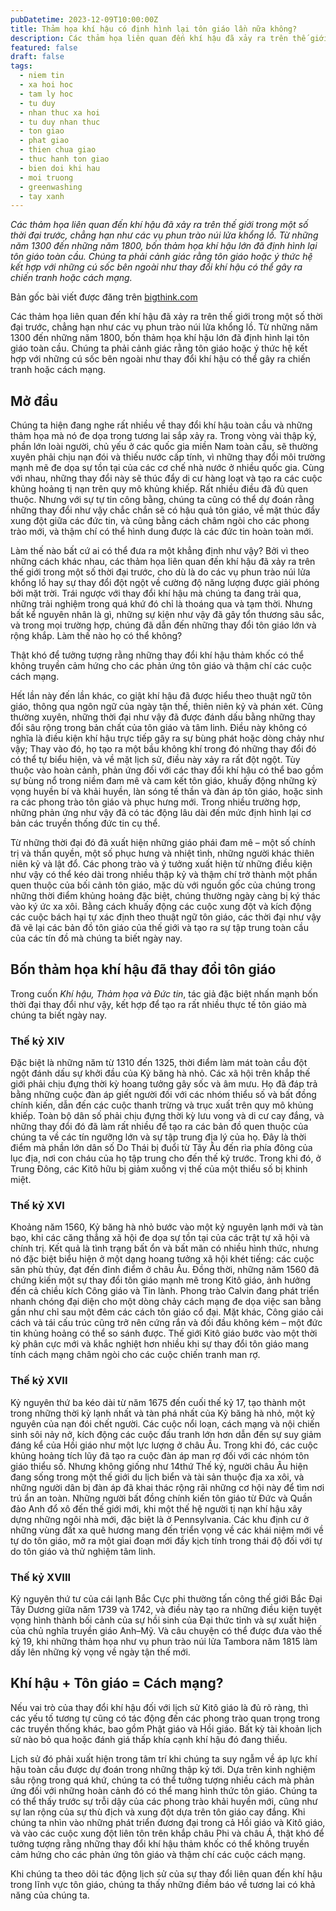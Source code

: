 ```yaml
---
pubDatetime: 2023-12-09T10:00:00Z
title: Thảm họa khí hậu có định hình lại tôn giáo lần nữa không?
description: Các thảm họa liên quan đến khí hậu đã xảy ra trên thế giới trong một số thời đại trước, chẳng hạn như các vụ phun trào núi lửa khổng lồ.
featured: false
draft: false
tags:
  - niem tin
  - xa hoi hoc
  - tam ly hoc
  - tu duy
  - nhan thuc xa hoi
  - tu duy nhan thuc
  - ton giao
  - phat giao
  - thien chua giao
  - thuc hanh ton giao
  - bien doi khi hau
  - moi truong
  - greenwashing
  - tay xanh
---
```


_Các thảm họa liên quan đến khí hậu đã xảy ra trên thế giới trong một số thời đại trước, chẳng hạn như các vụ phun trào núi lửa khổng lồ. Từ những năm 1300 đến những năm 1800, bốn thảm họa khí hậu lớn đã định hình lại tôn giáo toàn cầu. Chúng ta phải cảnh giác rằng tôn giáo hoặc ý thức hệ kết hợp với những cú sốc bên ngoài như thay đổi khí hậu có thể gây ra chiến tranh hoặc cách mạng._

Bản gốc bài viết được đăng trên [bigthink.com](https://bigthink.com/)

Các thảm họa liên quan đến khí hậu đã xảy ra trên thế giới trong một số thời đại trước, chẳng hạn như các vụ phun trào núi lửa khổng lồ. Từ những năm 1300 đến những năm 1800, bốn thảm họa khí hậu lớn đã định hình lại tôn giáo toàn cầu. Chúng ta phải cảnh giác rằng tôn giáo hoặc ý thức hệ kết hợp với những cú sốc bên ngoài như thay đổi khí hậu có thể gây ra chiến tranh hoặc cách mạng.

## Mở đầu

Chúng ta hiện đang nghe rất nhiều về thay đổi khí hậu toàn cầu và những thảm họa mà nó đe dọa trong tương lai sắp xảy ra. Trong vòng vài thập kỷ, phần lớn loài người, chủ yếu ở các quốc gia miền Nam toàn cầu, sẽ thường xuyên phải chịu nạn đói và thiếu nước cấp tính, vì những thay đổi môi trường mạnh mẽ đe dọa sự tồn tại của các cơ chế nhà nước ở nhiều quốc gia. Cùng với nhau, những thay đổi này sẽ thúc đẩy di cư hàng loạt và tạo ra các cuộc khủng hoảng tị nạn trên quy mô khủng khiếp. Rất nhiều điều đã đủ quen thuộc. Nhưng với sự tự tin công bằng, chúng ta cũng có thể dự đoán rằng những thay đổi như vậy chắc chắn sẽ có hậu quả tôn giáo, về mặt thúc đẩy xung đột giữa các đức tin, và cũng bằng cách châm ngòi cho các phong trào mới, và thậm chí có thể hình dung được là các đức tin hoàn toàn mới.

Làm thế nào bất cứ ai có thể đưa ra một khẳng định như vậy? Bởi vì theo những cách khác nhau, các thảm họa liên quan đến khí hậu đã xảy ra trên thế giới trong một số thời đại trước, cho dù là do các vụ phun trào núi lửa khổng lồ hay sự thay đổi đột ngột về cường độ năng lượng được giải phóng bởi mặt trời. Trái ngược với thay đổi khí hậu mà chúng ta đang trải qua, những trải nghiệm trong quá khứ đó chỉ là thoáng qua và tạm thời. Nhưng bất kể nguyên nhân là gì, những sự kiện như vậy đã gây tổn thương sâu sắc, và trong mọi trường hợp, chúng đã dẫn đến những thay đổi tôn giáo lớn và rộng khắp. Làm thế nào họ có thể không?

Thật khó để tưởng tượng rằng những thay đổi khí hậu thảm khốc có thể không truyền cảm hứng cho các phản ứng tôn giáo và thậm chí các cuộc cách mạng.

Hết lần này đến lần khác, co giật khí hậu đã được hiểu theo thuật ngữ tôn giáo, thông qua ngôn ngữ của ngày tận thế, thiên niên kỷ và phán xét. Cũng thường xuyên, những thời đại như vậy đã được đánh dấu bằng những thay đổi sâu rộng trong bản chất của tôn giáo và tâm linh. Điều này không có nghĩa là điều kiện khí hậu trực tiếp gây ra sự bùng phát hoặc dòng chảy như vậy; Thay vào đó, họ tạo ra một bầu không khí trong đó những thay đổi đó có thể tự biểu hiện, và về mặt lịch sử, điều này xảy ra rất đột ngột. Tùy thuộc vào hoàn cảnh, phản ứng đối với các thay đổi khí hậu có thể bao gồm sự bùng nổ trong niềm đam mê và cam kết tôn giáo, khuấy động những kỳ vọng huyền bí và khải huyền, làn sóng tế thần và đàn áp tôn giáo, hoặc sinh ra các phong trào tôn giáo và phục hưng mới. Trong nhiều trường hợp, những phản ứng như vậy đã có tác động lâu dài đến mức định hình lại cơ bản các truyền thống đức tin cụ thể.

Từ những thời đại đó đã xuất hiện những giáo phái đam mê – một số chính trị và thần quyền, một số phục hưng và nhiệt tình, những người khác thiên niên kỷ và lật đổ. Các phong trào và ý tưởng xuất hiện từ những điều kiện như vậy có thể kéo dài trong nhiều thập kỷ và thậm chí trở thành một phần quen thuộc của bối cảnh tôn giáo, mặc dù với nguồn gốc của chúng trong những thời điểm khủng hoảng đặc biệt, chúng thường ngày càng bị ký thác vào ký ức xa xôi. Bằng cách khuấy động các cuộc xung đột và kích động các cuộc bách hại tự xác định theo thuật ngữ tôn giáo, các thời đại như vậy đã vẽ lại các bản đồ tôn giáo của thế giới và tạo ra sự tập trung toàn cầu của các tín đồ mà chúng ta biết ngày nay.

## Bốn thảm họa khí hậu đã thay đổi tôn giáo

Trong cuốn _Khí hậu, Thảm họa và Đức tin_, tác giả đặc biệt nhấn mạnh bốn thời đại thay đổi như vậy, kết hợp để tạo ra rất nhiều thực tế tôn giáo mà chúng ta biết ngày nay.

### Thế kỷ XIV

Đặc biệt là những năm từ 1310 đến 1325, thời điểm làm mát toàn cầu đột ngột đánh dấu sự khởi đầu của Kỷ băng hà nhỏ. Các xã hội trên khắp thế giới phải chịu đựng thời kỳ hoang tưởng gây sốc và âm mưu. Họ đã đáp trả bằng những cuộc đàn áp giết người đối với các nhóm thiểu số và bất đồng chính kiến, dẫn đến các cuộc thanh trừng và trục xuất trên quy mô khủng khiếp. Toàn bộ dân số phải chịu đựng thời kỳ lưu vong và di cư cay đắng, và những thay đổi đó đã làm rất nhiều để tạo ra các bản đồ quen thuộc của chúng ta về các tín ngưỡng lớn và sự tập trung địa lý của họ. Đây là thời điểm mà phần lớn dân số Do Thái bị đuổi từ Tây Âu đến rìa phía đông của lục địa, nơi con cháu của họ tập trung cho đến thế kỷ trước. Trong khi đó, ở Trung Đông, các Kitô hữu bị giảm xuống vị thế của một thiểu số bị khinh miệt.

### Thế kỷ XVI

Khoảng năm 1560, Kỷ băng hà nhỏ bước vào một kỷ nguyên lạnh mới và tàn bạo, khi các căng thẳng xã hội đe dọa sự tồn tại của các trật tự xã hội và chính trị. Kết quả là tình trạng bất ổn và bất mãn có nhiều hình thức, nhưng nó đặc biệt biểu hiện ở một dạng hoang tưởng xã hội khét tiếng: các cuộc săn phù thủy, đạt đến đỉnh điểm ở châu Âu. Đồng thời, những năm 1560 đã chứng kiến một sự thay đổi tôn giáo mạnh mẽ trong Kitô giáo, ảnh hưởng đến cả chiều kích Công giáo và Tin lành. Phong trào Calvin đang phát triển nhanh chóng đại diện cho một dòng chảy cách mạng đe dọa việc san bằng gần như chỉ sau một đêm các cách tôn giáo cổ đại. Mặt khác, Công giáo cải cách và tái cấu trúc cũng trở nên cứng rắn và đối đầu không kém – một đức tin khủng hoảng có thể so sánh được. Thế giới Kitô giáo bước vào một thời kỳ phân cực mới và khắc nghiệt hơn nhiều khi sự thay đổi tôn giáo mang tính cách mạng châm ngòi cho các cuộc chiến tranh man rợ.

### Thế kỷ XVII

Kỷ nguyên thứ ba kéo dài từ năm 1675 đến cuối thế kỷ 17, tạo thành một trong những thời kỳ lạnh nhất và tàn phá nhất của Kỷ băng hà nhỏ, một kỷ nguyên của nạn đói chết người. Các cuộc nổi loạn, cách mạng và nội chiến sinh sôi nảy nở, kích động các cuộc đấu tranh lớn hơn dẫn đến sự suy giảm đáng kể của Hồi giáo như một lực lượng ở châu Âu. Trong khi đó, các cuộc khủng hoảng tích lũy đã tạo ra cuộc đàn áp man rợ đối với các nhóm tôn giáo thiểu số. Nhưng không giống như 14thứ Thế kỷ, người châu Âu hiện đang sống trong một thế giới du lịch biển và tài sản thuộc địa xa xôi, và những người dân bị đàn áp đã khai thác rộng rãi những cơ hội này để tìm nơi trú ẩn an toàn. Những người bất đồng chính kiến tôn giáo từ Đức và Quần đảo Anh đổ xô đến thế giới mới, khi một thế hệ người tị nạn khí hậu xây dựng những ngôi nhà mới, đặc biệt là ở Pennsylvania. Các khu định cư ở những vùng đất xa quê hương mang đến triển vọng về các khái niệm mới về tự do tôn giáo, mở ra một giai đoạn mới đầy kịch tính trong thái độ đối với tự do tôn giáo và thử nghiệm tâm linh.

### Thế kỷ XVIII

Kỷ nguyên thứ tư của cái lạnh Bắc Cực phi thường tấn công thế giới Bắc Đại Tây Dương giữa năm 1739 và 1742, và điều này tạo ra những điều kiện tuyệt vọng hình thành bối cảnh của sự hồi sinh của Đại thức tỉnh và sự xuất hiện của chủ nghĩa truyền giáo Anh–Mỹ. Và câu chuyện có thể được đưa vào thế kỷ 19, khi những thảm họa như vụ phun trào núi lửa Tambora năm 1815 làm dấy lên những kỳ vọng về ngày tận thế mới.

## Khí hậu + Tôn giáo = Cách mạng?

Nếu vai trò của thay đổi khí hậu đối với lịch sử Kitô giáo là đủ rõ ràng, thì các yếu tố tương tự cũng có tác động đến các phong trào quan trọng trong các truyền thống khác, bao gồm Phật giáo và Hồi giáo. Bất kỳ tài khoản lịch sử nào bỏ qua hoặc đánh giá thấp khía cạnh khí hậu đó đang thiếu.

Lịch sử đó phải xuất hiện trong tâm trí khi chúng ta suy ngẫm về áp lực khí hậu toàn cầu được dự đoán trong những thập kỷ tới. Dựa trên kinh nghiệm sâu rộng trong quá khứ, chúng ta có thể tưởng tượng nhiều cách mà phản ứng đối với những hoàn cảnh đó có thể mang hình thức tôn giáo. Chúng ta có thể thấy trước sự trỗi dậy của các phong trào khải huyền mới, cũng như sự lan rộng của sự thù địch và xung đột dựa trên tôn giáo cay đắng. Khi chúng ta nhìn vào những phát triển đương đại trong cả Hồi giáo và Kitô giáo, và vào các cuộc xung đột liên tôn trên khắp châu Phi và châu Á, thật khó để tưởng tượng rằng những thay đổi khí hậu thảm khốc có thể không truyền cảm hứng cho các phản ứng tôn giáo và thậm chí các cuộc cách mạng.

Khi chúng ta theo dõi tác động lịch sử của sự thay đổi liên quan đến khí hậu trong lĩnh vực tôn giáo, chúng ta thấy những điềm báo về tương lai có khả năng của chúng ta.